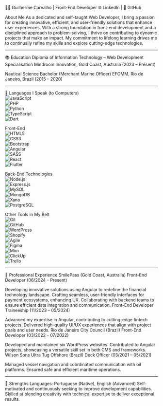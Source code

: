 👨‍💻 Guilherme Carvalho | Front-End Developer
🌐 LinkedIn | 📂 GitHub

About Me
As a dedicated and self-taught Web Developer, I bring a passion for creating innovative, efficient, and user-friendly solutions that enhance user experiences. With a strong foundation in front-end development and a disciplined approach to problem-solving, I thrive on contributing to dynamic projects that make an impact. My commitment to lifelong learning drives me to continually refine my skills and explore cutting-edge technologies.

---

📚 Education
Diploma of Information Technology – Web Development Specialisation
Mindroom Innovation, Gold Coast, Australia (2023 – Present)

Nautical Science Bachelor (Merchant Marine Officer)
EFOMM, Rio de Janeiro, Brazil (2015 – 2020)

---

🧰 Languages I Speak (to Computers)  
![JavaScript](https://img.shields.io/badge/JavaScript-F7DF1E?style=flat-square&logo=javascript&logoColor=black)  
![PHP](https://img.shields.io/badge/PHP-777BB4?style=flat-square&logo=php&logoColor=white)  
![Python](https://img.shields.io/badge/Python-3776AB?style=flat-square&logo=python&logoColor=white)  
![TypeScript](https://img.shields.io/badge/TypeScript-3178C6?style=flat-square&logo=typescript&logoColor=white)  
![Dart](https://img.shields.io/badge/Dart-0175C2?style=flat-square&logo=dart&logoColor=white)  

Front-End  
![HTML5](https://img.shields.io/badge/HTML5-E34F26?style=flat-square&logo=html5&logoColor=white)  
![CSS3](https://img.shields.io/badge/CSS3-1572B6?style=flat-square&logo=css3&logoColor=white)  
![Bootstrap](https://img.shields.io/badge/Bootstrap-7952B3?style=flat-square&logo=bootstrap&logoColor=white)  
![Angular](https://img.shields.io/badge/Angular-DD0031?style=flat-square&logo=angular&logoColor=white)  
![SASS](https://img.shields.io/badge/SASS-CC6699?style=flat-square&logo=sass&logoColor=white)  
![React](https://img.shields.io/badge/React-61DAFB?style=flat-square&logo=react&logoColor=black)  
![Flutter](https://img.shields.io/badge/Flutter-02569B?style=flat-square&logo=flutter&logoColor=white)  

Back-End Technologies  
![Node.js](https://img.shields.io/badge/Node.js-339933?style=flat-square&logo=nodedotjs&logoColor=white)  
![Express.js](https://img.shields.io/badge/Express.js-000000?style=flat-square&logo=express&logoColor=white)  
![MySQL](https://img.shields.io/badge/MySQL-4479A1?style=flat-square&logo=mysql&logoColor=white)  
![MongoDB](https://img.shields.io/badge/MongoDB-47A248?style=flat-square&logo=mongodb&logoColor=white)  
![Xano](https://img.shields.io/badge/Xano-FF6D00?style=flat-square&logo=xano&logoColor=white)  
![PostgreSQL](https://img.shields.io/badge/PostgreSQL-4169E1?style=flat-square&logo=postgresql&logoColor=white)  

Other Tools in My Belt  
![Git](https://img.shields.io/badge/Git-F05032?style=flat-square&logo=git&logoColor=white)  
![GitHub](https://img.shields.io/badge/GitHub-181717?style=flat-square&logo=github&logoColor=white)  
![WordPress](https://img.shields.io/badge/WordPress-21759B?style=flat-square&logo=wordpress&logoColor=white)  
![Shopify](https://img.shields.io/badge/Shopify-7AB55C?style=flat-square&logo=shopify&logoColor=white)  
![Agile](https://img.shields.io/badge/Agile-0078D7?style=flat-square&logo=agile&logoColor=white)  
![Figma](https://img.shields.io/badge/Figma-F24E1E?style=flat-square&logo=figma&logoColor=white)  
![Miro](https://img.shields.io/badge/Miro-050038?style=flat-square&logo=miro&logoColor=white)  
![ClickUp](https://img.shields.io/badge/ClickUp-7B68EE?style=flat-square&logo=clickup&logoColor=white)  
![Trello](https://img.shields.io/badge/Trello-0052CC?style=flat-square&logo=trello&logoColor=white)  

---

👔 Professional Experience
SmilePass (Gold Coast, Australia)
Front-End Developer (06/2024 – Present)

Developing innovative solutions using Angular to redefine the financial technology landscape.
Crafting seamless, user-friendly interfaces for payment ecosystems, enhancing UX.
Collaborating with backend teams to ensure efficient data integration and communication.
Front-End Developer Traineeship (11/2023 – 05/2024)

Advanced my expertise in Angular, contributing to cutting-edge fintech projects.
Delivered high-quality UI/UX experiences that align with project goals and user needs.
Rio de Janeiro City Council (Brazil)
Front-End Developer (03/2022 – 07/2022)

Developed and maintained six WordPress websites.
Contributed to Angular projects, showcasing a versatile skill set in both CMS and frameworks.
Wilson Sons Ultra Tug Offshore (Brazil)
Deck Officer (03/2021 – 05/2021)

Managed vessel navigation and coordinated communication with oil platforms.
Ensured safe and efficient maritime operations.

---

🌟 Strengths
Languages: Portuguese (Native), English (Advanced)
Self-motivated and continuously seeking to improve development capabilities.
Skilled at blending creativity with technical expertise to deliver exceptional results.
